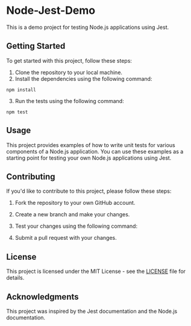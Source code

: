 # Node-Jest-Demo

This is a demo project for testing Node.js applications using Jest.

## Getting Started

To get started with this project, follow these steps:

1. Clone the repository to your local machine.
2. Install the dependencies using the following command:

`npm install`


3. Run the tests using the following command:

`npm test`


## Usage

This project provides examples of how to write unit tests for various components of a Node.js application. You can use these examples as a starting point for testing your own Node.js applications using Jest.

## Contributing

If you'd like to contribute to this project, please follow these steps:

1. Fork the repository to your own GitHub account.
2. Create a new branch and make your changes.
3. Test your changes using the following command:


4. Submit a pull request with your changes.

## License

This project is licensed under the MIT License - see the [LICENSE](LICENSE) file for details.

## Acknowledgments

This project was inspired by the Jest documentation and the Node.js documentation.
